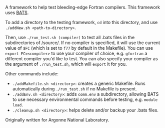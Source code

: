 A framework to help test bleeding-edge Fortran compilers.
This framework uses [BATS](https://github.com/bats-core/bats-core).

To add a directory to the testing framework, `cd` into this directory, and use `./addNew.sh <path-to-directory>`.

Then, use `./run_test.sh (compiler)` to test all .bats files in the subdirectories of /source/. If no compiler is specified, it will use the current value of `$FC` (which is set to `f77` by default in the Makefile). You can use `export FC=<compiler>` to use your compiler of choice, e.g. `gfortran` a different compiler you'd like to test. You can also specify your compiler as the argument of `./run_test.sh`, which will `export` it for you.

Other commands include:
- `./addMakefile.sh <directory>`: creates a generic Makefile. Runs automatically during `./run_test.sh` if no Makefile is present.
- `./addEnv.sh <directory>`: adds `comm.env` a subdirectory, allowing BATS to use necessary environmental commands before testing, e.g. `module load`.
- `./cleanup.sh <directory>`: helps delete and/or backup your .bats files.

Originally written for Argonne National Laboratory.
